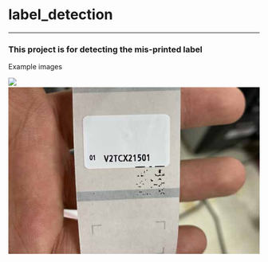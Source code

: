 # label_detection

------------------

### This project is for detecting the mis-printed label 



Example images 

<img src="./data/images/samples/2.png">

<img src="./data/images/samples/3.jpg">
